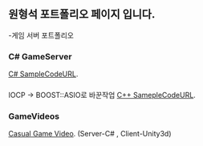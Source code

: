 ## 원형석 포트폴리오 페이지 입니다.

-게임 서버 포트폴리오

### C# GameServer
[C# SampleCodeURL](https://github.com/WonHyeongSeok/ServerCSharpCode).

###
IOCP -> BOOST::ASIO로 바꾼작업
[C++ SamepleCodeURL](https://github.com/WonHyeongSeok/boostAsioGameServer).

### GameVideos
[Casual Game Video](https://youtu.be/LajW9NKrUU0).
(Server-C# , Client-Unity3d)

